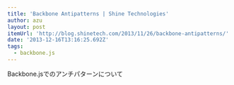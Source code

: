```yaml
---
title: 'Backbone Antipatterns | Shine Technologies'
author: azu
layout: post
itemUrl: 'http://blog.shinetech.com/2013/11/26/backbone-antipatterns/'
date: '2013-12-16T13:16:25.692Z'
tags:
  - backbone.js
---
```

Backbone.jsでのアンチパターンについて

